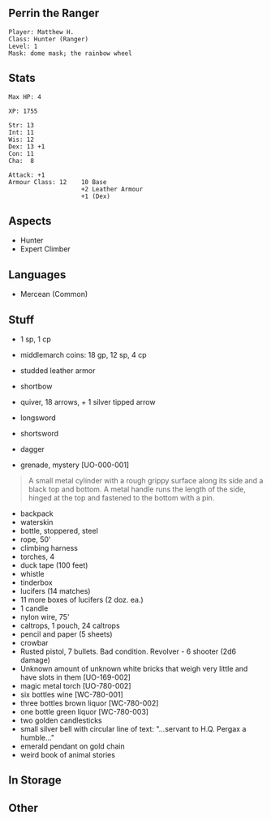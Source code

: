 ## Perrin the Ranger

    Player: Matthew H.
    Class: Hunter (Ranger)
    Level: 1
    Mask: dome mask; the rainbow wheel

## Stats

    Max HP: 4

    XP: 1755

    Str: 13
    Int: 11
    Wis: 12
    Dex: 13 +1
    Con: 11
    Cha:  8

    Attack: +1
    Armour Class: 12    10 Base
                        +2 Leather Armour
                        +1 (Dex)

## Aspects

* Hunter
* Expert Climber

## Languages

- Mercean (Common)

## Stuff

* 1 sp, 1 cp
* middlemarch coins: 18 gp, 12 sp, 4 cp

* studded leather armor
* shortbow
* quiver, 18 arrows, + 1 silver tipped arrow
* longsword
* shortsword
* dagger

* grenade, mystery [UO-000-001]

> A small metal cylinder with a rough grippy surface along its side and a
> black top and bottom.  A metal handle runs the length of the side, hinged
> at the top and fastened to the bottom with a pin.

* backpack
* waterskin
* bottle, stoppered, steel
* rope, 50'
* climbing harness
* torches, 4
* duck tape (100 feet)
* whistle
* tinderbox
* lucifers (14 matches)
* 11 more boxes of lucifers (2 doz. ea.)
* 1 candle
* nylon wire, 75'
* caltrops, 1 pouch, 24 caltrops
* pencil and paper (5 sheets)
* crowbar
* Rusted pistol, 7 bullets. Bad condition. Revolver - 6 shooter (2d6 damage)
* Unknown amount of unknown white bricks that weigh very little and have slots in them [UO-169-002]
* magic metal torch [UO-780-002]
* six bottles wine [WC-780-001]
* three bottles brown liquor [WC-780-002]
* one bottle green liquor [WC-780-003]
* two golden candlesticks
* small silver bell with circular line of text:
  "...servant to H.Q. Pergax a humble..."
* emerald pendant on gold chain
* weird book of animal stories

## In Storage


## Other

